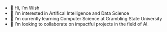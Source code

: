 - 👋 Hi, I’m Wish
- 👀 I’m interested in Artifical Intelligence and Data Science
- 🌱 I’m currently learning Computer Science at Grambling State University
- 💞️ I’m looking to collaborate on impactful projects in the field of AI.


<!---
Wish3102/Wish3102 is a ✨ special ✨ repository because its `README.md` (this file) appears on your GitHub profile.
You can click the Preview link to take a look at your changes.
--->
